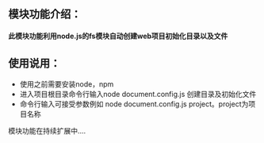 
## 模块功能介绍：
#### 此模块功能利用node.js的fs模块自动创建web项目初始化目录以及文件
## 使用说用：
- 使用之前需要安装node，npm
- 进入项目根目录命令行输入node document.config.js 创建目录及初始化文件
- 命令行输入可接受参数例如 node document.config.js project。project为项目名称

模块功能在持续扩展中....
 
